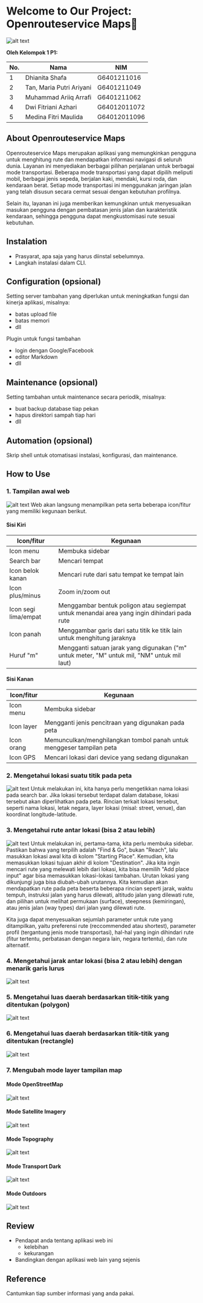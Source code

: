 # Welcome to Our Project: Openrouteservice Maps💫
![alt text](assets/images/osr-img.jpg?raw=true)

**Oleh Kelompok 1 P1:**

| No. | Nama                               | NIM         |
| --- | ---------------------------------- | ----------- |
| 1   | Dhianita Shafa                     | G6401211016 |
| 2   | Tan, Maria Putri Ariyani           | G6401211049 |
| 3   | Muhammad Ariiq Arrafi              | G6401211062 |
| 4   | Dwi Fitriani Azhari                | G64012011072 |
| 5   | Medina Fitri Maulida               | G64012011096 |

## About Openrouteservice Maps

Openrouteservice Maps merupakan aplikasi yang memungkinkan pengguna untuk menghitung rute dan mendapatkan informasi navigasi di seluruh dunia. Layanan ini menyediakan berbagai pilihan perjalanan untuk berbagai mode transportasi. Beberapa mode transportasi yang dapat dipilih meliputi mobil, berbagai jenis sepeda, berjalan kaki, mendaki, kursi roda, dan kendaraan berat. Setiap mode transportasi ini menggunakan jaringan jalan yang telah disusun secara cermat sesuai dengan kebutuhan profilnya.

Selain itu, layanan ini juga memberikan kemungkinan untuk menyesuaikan masukan pengguna dengan pembatasan jenis jalan dan karakteristik kendaraan, sehingga pengguna dapat mengkustomisasi rute sesuai kebutuhan.


## Instalation

- Prasyarat, apa saja yang harus diinstal sebelumnya.
- Langkah instalasi dalam CLI.


## Configuration (opsional)

Setting server tambahan yang diperlukan untuk meningkatkan fungsi dan kinerja aplikasi, misalnya:
- batas upload file
- batas memori
- dll

Plugin untuk fungsi tambahan
- login dengan Google/Facebook
- editor Markdown
- dll


##  Maintenance (opsional)

Setting tambahan untuk maintenance secara periodik, misalnya:
- buat backup database tiap pekan
- hapus direktori sampah tiap hari
- dll


## Automation (opsional)

Skrip shell untuk otomatisasi instalasi, konfigurasi, dan maintenance.


## How to Use
### 1. Tampilan awal web
![alt text](assets/images/osr-img1.jpg?raw=true)
Web akan langsung menampilkan peta serta beberapa icon/fitur yang memiliki kegunaan berikut.
#### Sisi Kiri
| Icon/fitur                               | Kegunaan         |
| ---------------------------------- | ----------- |
| Icon menu                     | Membuka sidebar |
| Search bar           | Mencari tempat |
| Icon belok kanan           | Mencari rute dari satu tempat ke tempat lain |
| Icon plus/minus | Zoom in/zoom out
| Icon segi lima/empat | Menggambar bentuk poligon atau segiempat untuk menandai area yang ingin dihindari pada rute |
| Icon panah | Menggambar garis dari satu titik ke titik lain untuk menghitung jaraknya |
| Huruf "m" | Mengganti satuan jarak yang digunakan ("m" untuk meter, "M" untuk mil, "NM" untuk mil laut) |
#### Sisi Kanan
| Icon/fitur                               | Kegunaan         |
| ---------------------------------- | ----------- |
| Icon menu                     | Membuka sidebar |
| Icon layer                     | Mengganti jenis pencitraan yang digunakan pada peta |
| Icon orang                     | Memunculkan/menghilangkan tombol panah untuk menggeser tampilan peta |
| Icon GPS                         | Mencari lokasi dari device yang sedang digunakan |

### 2. Mengetahui lokasi suatu titik pada peta
![alt text](assets/images/osr-img3.jpg?raw=true)
Untuk melakukan ini, kita hanya perlu mengetikkan nama lokasi pada search bar. Jika lokasi tersebut terdapat dalam database, lokasi tersebut akan diperlihatkan pada peta. Rincian terkait lokasi tersebut, seperti nama lokasi, letak negara, layer lokasi (misal: street, venue), dan koordinat longitude-latitude.
### 3. Mengetahui rute antar lokasi (bisa 2 atau lebih)
![alt text](assets/images/osr-img4.jpg?raw=true)
Untuk melakukan ini, pertama-tama, kita perlu membuka sidebar. Pastikan bahwa yang terpilih adalah "Find & Go", bukan "Reach", lalu masukkan lokasi awal kita di kolom "Starting Place". Kemudian, kita memasukkan lokasi tujuan akhir di kolom "Destination". Jika kita ingin mencari rute yang melewati lebih dari lokasi, kita bisa memilih "Add place input" agar bisa memasukkan lokasi-lokasi tambahan. Urutan lokasi yang dikunjungi juga bisa diubah-ubah urutannya. Kita kemudian akan mendapatkan rute pada peta beserta beberapa rincian seperti jarak, waktu tempuh, instruksi jalan yang harus dilewati, altitudo jalan yang dilewati rute, dan pilihan untuk melihat permukaan (surface), steepness (kemiringan), atau jenis jalan (way types) dari jalan yang dilewati rute.

Kita juga dapat menyesuaikan sejumlah parameter untuk rute yang ditampilkan, yaitu preferensi rute (reccommended atau shortest), parameter profil (tergantung jenis mode transportasi), hal-hal yang ingin dihindari rute (fitur tertentu, perbatasan dengan negara lain, negara tertentu), dan rute alternatif.
### 4. Mengetahui jarak antar lokasi (bisa 2 atau lebih) dengan menarik garis lurus
![alt text](assets/images/osr-img5.jpg?raw=true)
### 5. Mengetahui luas daerah berdasarkan titik-titik yang ditentukan (polygon)
![alt text](assets/images/osr-img6.jpg?raw=true)
### 6. Mengetahui luas daerah berdasarkan titik-titik yang ditentukan (rectangle)
![alt text](assets/images/osr-img7.jpg?raw=true)
### 7. Mengubah mode layer tampilan map
#### Mode OpenStreetMap
![alt text](assets/images/osr-img8.jpg?raw=true)
#### Mode Satellite Imagery
![alt text](assets/images/osr-img9.jpg?raw=true)
#### Mode Topography
![alt text](assets/images/osr-img10.jpg?raw=true)
#### Mode Transport Dark
![alt text](assets/images/osr-img11.jpg?raw=true)
#### Mode Outdoors
![alt text](assets/images/osr-img12.jpg?raw=true)

## Review

- Pendapat anda tentang aplikasi web ini
    - kelebihan
    - kekurangan
- Bandingkan dengan aplikasi web lain yang sejenis


## Reference

Cantumkan tiap sumber informasi yang anda pakai.
